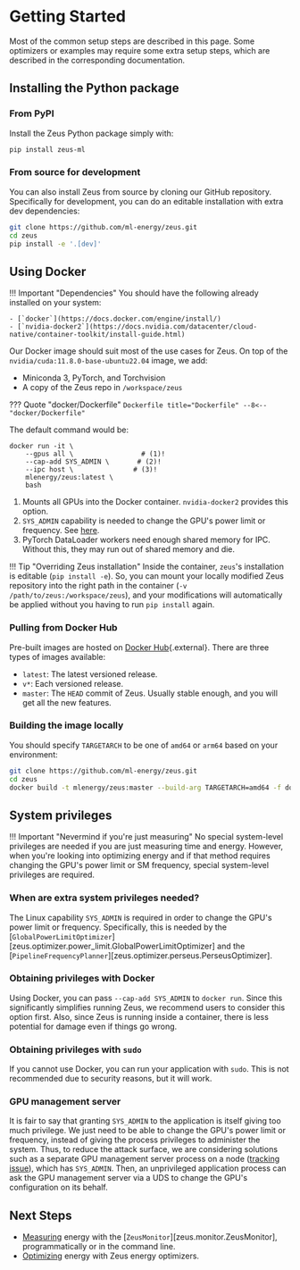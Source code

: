# Getting Started

Most of the common setup steps are described in this page.
Some optimizers or examples may require some extra setup steps, which are described in the corresponding documentation.

## Installing the Python package

### From PyPI

Install the Zeus Python package simply with:

```sh
pip install zeus-ml
```

### From source for development

You can also install Zeus from source by cloning our GitHub repository.
Specifically for development, you can do an editable installation with extra dev dependencies:

```sh
git clone https://github.com/ml-energy/zeus.git
cd zeus
pip install -e '.[dev]'
```

## Using Docker

!!! Important "Dependencies"
    You should have the following already installed on your system:

    - [`docker`](https://docs.docker.com/engine/install/)
    - [`nvidia-docker2`](https://docs.nvidia.com/datacenter/cloud-native/container-toolkit/install-guide.html)
    
Our Docker image should suit most of the use cases for Zeus.
On top of the `nvidia/cuda:11.8.0-base-ubuntu22.04` image, we add:

- Miniconda 3, PyTorch, and Torchvision
- A copy of the Zeus repo in `/workspace/zeus`

??? Quote "docker/Dockerfile"
    ```Dockerfile title="Dockerfile"
    --8<-- "docker/Dockerfile"
    ```

The default command would be:

``` { .sh .annotate }
docker run -it \
    --gpus all \                 # (1)!
    --cap-add SYS_ADMIN \       # (2)!
    --ipc host \               # (3)!
    mlenergy/zeus:latest \
    bash
```

1. Mounts all GPUs into the Docker container. `nvidia-docker2` provides this option.
2. `SYS_ADMIN` capability is needed to change the GPU's power limit or frequency. See [here](#system-privileges).
3. PyTorch DataLoader workers need enough shared memory for IPC. Without this, they may run out of shared memory and die.

!!! Tip "Overriding Zeus installation"
    Inside the container, `zeus`'s installation is editable (`pip install -e`).
    So, you can mount your locally modified Zeus repository into the right path in the container (`-v /path/to/zeus:/workspace/zeus`), and your modifications will automatically be applied without you having to run `pip install` again.

### Pulling from Docker Hub

Pre-built images are hosted on [Docker Hub](https://hub.docker.com/r/mlenergy/zeus){.external}.
There are three types of images available:

- `latest`: The latest versioned release.
- `v*`: Each versioned release.
- `master`: The `HEAD` commit of Zeus. Usually stable enough, and you will get all the new features.

### Building the image locally

You should specify `TARGETARCH` to be one of `amd64` or `arm64` based on your environment:

```sh
git clone https://github.com/ml-energy/zeus.git
cd zeus
docker build -t mlenergy/zeus:master --build-arg TARGETARCH=amd64 -f docker/Dockerfile .
```

## System privileges

!!! Important "Nevermind if you're just measuring"
    No special system-level privileges are needed if you are just measuring time and energy.
    However, when you're looking into optimizing energy and if that method requires changing the GPU's power limit or SM frequency, special system-level privileges are required.

### When are extra system privileges needed?

The Linux capability `SYS_ADMIN` is required in order to change the GPU's power limit or frequency.
Specifically, this is needed by the [`GlobalPowerLimitOptimizer`][zeus.optimizer.power_limit.GlobalPowerLimitOptimizer] and the [`PipelineFrequencyPlanner`][zeus.optimizer.perseus.PerseusOptimizer].

### Obtaining privileges with Docker

Using Docker, you can pass `--cap-add SYS_ADMIN` to `docker run`.
Since this significantly simplifies running Zeus, we recommend users to consider this option first.
Also, since Zeus is running inside a container, there is less potential for damage even if things go wrong.

### Obtaining privileges with `sudo`

If you cannot use Docker, you can run your application with `sudo`.
This is not recommended due to security reasons, but it will work.

### GPU management server

It is fair to say that granting `SYS_ADMIN` to the application is itself giving too much privilege.
We just need to be able to change the GPU's power limit or frequency, instead of giving the process privileges to administer the system.
Thus, to reduce the attack surface, we are considering solutions such as a separate GPU management server process on a node ([tracking issue](https://github.com/ml-energy/zeus/issues/29)), which has `SYS_ADMIN`.
Then, an unprivileged application process can ask the GPU management server via a UDS to change the GPU's configuration on its behalf.

## Next Steps

- [Measuring](../measure/index.md) energy with the [`ZeusMonitor`][zeus.monitor.ZeusMonitor], programmatically or in the command line.
- [Optimizing](../optimize/index.md) energy with Zeus energy optimizers.
